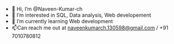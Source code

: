 - 👋 Hi, I’m @Naveen-Kumar-ch
- 👀 I’m interested in SQL, Data analysis, Web developement
- 🌱 I’m currently learning Web development
- 📫Can reach me out at naveenkumarch.130598@gmail.com / +91 7010780812

<!---
Naveen-Kumar-ch/Naveen-Kumar-ch is a ✨ special ✨ repository because its `README.md` (this file) appears on your GitHub profile.
You can click the Preview link to take a look at your changes.
--->

